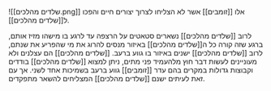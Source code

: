 ![[שלדים מהלכים.png]]
אלו [[זומבים]] אשר לא הצליחו לצרוך יצורים חיים והפכו ל[[שלדים מהלכים]].

לרוב [[שלדים מהלכים]] נשארים סטאטים על הרצפה עד לרגע בו מישהו מזיז אותם, ברגע שזה קורה כל ה[[שלדים מהלכים]] באיזור מנסים להרוג את מי שהפריע את שנתם, לרוב [[שלדים מהלכים]] ישנים באיזור בו גווע ברעב.
[[שלדים מהלכים]] הם עצלנים ולא מעוניינים לעשות דבר חוץ מלהעמיד פני מתים, ניתן למצוא [[שלדים מהלכים]] בודדים וקבוצות גדולות במקרים בהם עדר [[זומבים]] גווע ברעב בשמיכות אחד לשני.
אך עם זאת לעיתים ישנם [[שלדים מהלכים]] המצליחים להשאר מתפקדים.